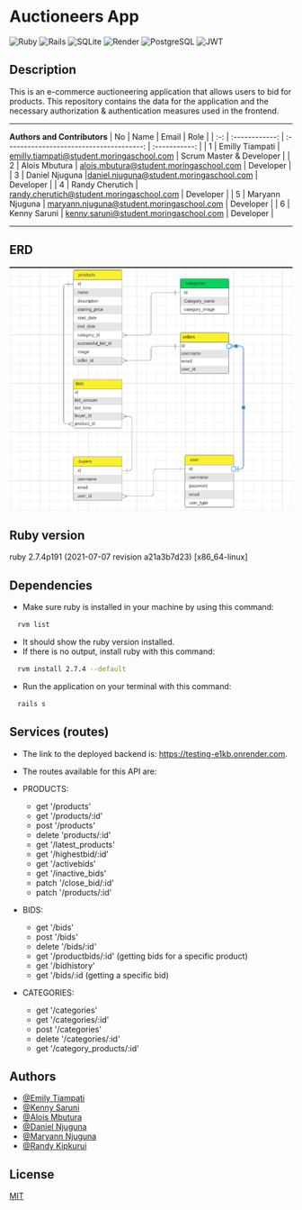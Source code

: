 # Auctioneers App

![Ruby](https://img.shields.io/badge/Ruby-CC342D?style=for-the-badge&logo=ruby&logoColor=white)
![Rails](https://img.shields.io/badge/rails-%23CC0000.svg?style=for-the-badge&logo=ruby-on-rails&logoColor=white)
![SQLite](https://img.shields.io/badge/SQLite-07405E?style=for-the-badge&logo=sqlite&logoColor=white)
![Render](https://img.shields.io/badge/Render-46E3B7?style=for-the-badge&logo=render&logoColor=white)
![PostgreSQL](https://img.shields.io/badge/PostgreSQL-316192?style=for-the-badge&logo=postgresql&logoColor=white)
![JWT](https://img.shields.io/badge/JWT-000000?style=for-the-badge&logo=JSON%20web%20tokens&logoColor=white)

## Description
This is an e-commerce auctioneering application that allows users to bid for products. This repository contains the data for the application and the necessary authorization & authentication measures used in the frontend.



---
**Authors and Contributors**
| No  |      Name      |                  Email                   |     Role      |
| :-: | :------------: | :--------------------------------------: | :-----------: |
|  1 | Emilly Tiampati  | emilly.tiampati@student.moringaschool.com |   Scrum Master  & Developer    |
|  2  | Alois Mbutura  | 	alois.mbutura@student.moringaschool.com |   Developer      |
|  3  | Daniel Njuguna  |daniel.njuguna@student.moringaschool.com |   Developer      |
|  4  | Randy Cherutich  | randy.cherutich@student.moringaschool.com |   Developer        |
|  5  | Maryann Njuguna  | maryann.njuguna@student.moringaschool.com |   Developer       |
|  6  | Kenny Saruni  | kenny.saruni@student.moringaschool.com |   Developer       |

---



## ERD
![This is an ERD image](/public/erd.png)

## Ruby version
ruby 2.7.4p191 (2021-07-07 revision a21a3b7d23) [x86_64-linux]

## Dependencies
- Make sure ruby is installed in your machine by using this command:
```bash
  rvm list
```
- It should show the ruby version installed.
- If there is no output, install ruby with this command:
```bash
  rvm install 2.7.4 --default
```

- Run the application on your terminal with this command:
```bash
  rails s
```

## Services (routes)
- The link to the deployed backend is: https://testing-e1kb.onrender.com.

- The routes available for this API are:
* PRODUCTS:
  * get '/products'
  * get '/products/:id'
  * post '/products'
  * delete 'products/:id'
  * get '/latest_products'
  * get '/highestbid/:id'
  * get '/activebids'
  * get '/inactive_bids'
  * patch '/close_bid/:id'
  * patch '/products/:id'

* BIDS:
  * get '/bids'
  * post '/bids'
  * delete '/bids/:id'
  * get '/productbids/:id' (getting bids for a specific product)
  * get '/bidhistory'
  * get '/bids/:id (getting a specific bid)

* CATEGORIES:
  * get '/categories'
  * get '/categories/:id'
  * post '/categories'
  * delete '/categories/:id'
  * get '/category_products/:id'

## Authors

- [@Emily Tiampati](https://github.com/sereyatiampati)
- [@Kenny Saruni](https://github.com/Kennysaruni)
- [@Alois Mbutura](https://github.com/mbutura)
- [@Daniel Njuguna](https://github.com/kagu-dante)
- [@Maryann Njuguna](https://github.com/mary-ruguru)
- [@Randy Kipkurui](https://github.com/randy-04)

## License
[MIT](https://github.com/sereyatiampati/Auctioneers-Rails-API/blob/master/LICENSE.md)
